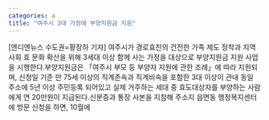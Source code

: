 ```yaml
---
categories: a
title: "여주시 3대 가정에 부양지원금 지원"
---
```

[엔디엔뉴스 수도권=황장하 기자] 여주시가 경로효친의 건전한 가족 제도 정착과 지역사회 효 문화 확산을 위해 3세대 이상 함께 사는 가정을 대상으로 부양지원금 지원 사업을 시행한다.부양지원금은 「여주시 부모 등 부양자 지원에 관한 조례」에 따라 지원되며, 신청일 기준 만 75세 이상의 직계존속과 직계비속을 포함한 3대 이상이 관내 동일 주소에 5년 이상 주민등록 되어있고 실제 거주하는 세대 중 효도대상자를 부양하는 사람에게 연 20만원이 지급된다.신분증과 통장 사본을 지참해 주소지 읍면동 행정복지센터에 방문 신청을 하면, 10월에
